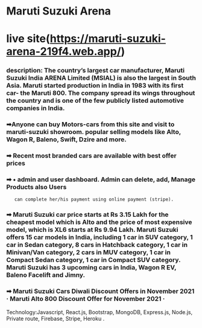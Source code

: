 # Maruti Suzuki Arena

# live site(https://maruti-suzuki-arena-219f4.web.app/)

### description: The country’s largest car manufacturer, Maruti Suzuki India ARENA Limited (MSIAL) is also the largest in South Asia. Maruti started production in India in 1983 with its first car- the Maruti 800. The company spread its wings throughout the country and is one of the few publicly listed automotive companies in India.

### ➡Anyone can buy Motors-cars from this site and visit to maruti-suzuki showroom. popular selling models like Alto, Wagon R, Baleno, Swift, Dzire and more.

### ➡ Recent most branded cars are available with best offer prices

### ➡ • admin and user dashboard. Admin can delete, add, Manage Products also Users

       can complete her/his payment using online payment (stripe).


### ➡ Maruti Suzuki car price starts at Rs 3.15 Lakh for the cheapest model which is Alto and the price of most expensive model, which is XL6 starts at Rs 9.94 Lakh. Maruti Suzuki offers 15 car models in India, including 1 car in SUV category, 1 car in Sedan category, 8 cars in Hatchback category, 1 car in Minivan/Van category, 2 cars in MUV category, 1 car in Compact Sedan category, 1 car in Compact SUV category. Maruti Suzuki has 3 upcoming cars in India, Wagon R EV, Baleno Facelift and Jimny.

### ➡ Maruti Suzuki Cars Diwali Discount Offers in November 2021 · Maruti Alto 800 Discount Offer for November 2021 ·

Technology:Javascript, React.js, Bootstrap, MongoDB, Express.js, Node.js, Private route, Firebase, Stripe, Heroku .
